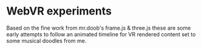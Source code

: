 # WebVR experiments

Based on the fine work from mr.doob's frame.js & three.js these are some early
attempts to follow an animated timeline for VR rendered content set to some
musical doodles from me.
